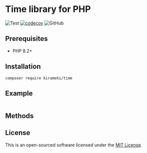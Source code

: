 # Time library for PHP

![Test](https://github.com/kirameki-php/time/actions/workflows/test.yml/badge.svg)
[![codecov](https://codecov.io/gh/kirameki-php/time/branch/main/graph/badge.svg?token=1PV8FB4O4O)](https://codecov.io/gh/kirameki-php/time)
![GitHub](https://img.shields.io/github/license/kirameki-php/time)

## Prerequisites

- PHP 8.2+

## Installation

```
composer require kirameki/time
```

## Example

```php

```

## Methods

## License

This is an open-sourced software licensed under the [MIT License](LICENSE).
